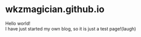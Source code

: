 # wkzmagician.github.io
Hello world!  
I have just started my own blog, so it is just a test page!(laugh)